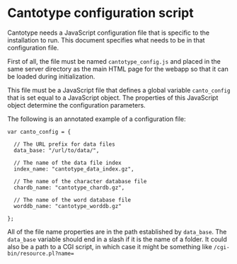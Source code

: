 # Cantotype configuration script

Cantotype needs a JavaScript configuration file that is specific to the installation to run.  This document specifies what needs to be in that configuration file.

First of all, the file must be named `cantotype_config.js` and placed in the same server directory as the main HTML page for the webapp so that it can be loaded during initialization.

This file must be a JavaScript file that defines a global variable `canto_config` that is set equal to a JavaScript object.  The properties of this JavaScript object determine the configuration parameters.

The following is an annotated example of a configuration file:

    var canto_config = {

      // The URL prefix for data files
      data_base: "/url/to/data/",

      // The name of the data file index
      index_name: "cantotype_data_index.gz",

      // The name of the character database file
      chardb_name: "cantotype_chardb.gz",

      // The name of the word database file
      worddb_name: "cantotype_worddb.gz"

    };

All of the file name properties are in the path established by `data_base`.  The `data_base` variable should end in a slash if it is the name of a folder.  It could also be a path to a CGI script, in which case it might be something like `/cgi-bin/resource.pl?name=`

